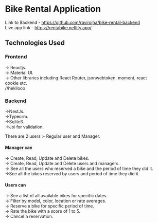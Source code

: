 # Bike Rental Application

Link to Backend - https://github.com/ravirojha/bike-rental-backend   
Live app link - https://rentabike.netlify.app/.   

## Technologies Used

### Frontend
-> Reactjs.   
-> Material UI.   
-> Other libraries including React Router, jsonwebtoken, moment, react cookie etc.   
//hekllooo
### Backend
->NestJs.   
->Typeorm.   
->Sqlite3.   
->Joi for validation.   

There are 2 users :- Regular user and Manager.    

#### Manager can     
-> Create, Read, Update and Delete bikes.    
-> Create, Read, Update and Delete users and managers.    
-> See all the users who reserved a bike and the period of time they did it.    
->See all the bikes reserved by users and period of time they did it.    

#### Users can     
-> See a list of all available bikes for specific dates.    
-> Filter by model, color, location or rate averages.    
-> Reserve a bike for specific period of time.    
-> Rate the bike with a score of 1 to 5.    
-> Cancel a reservation.    
